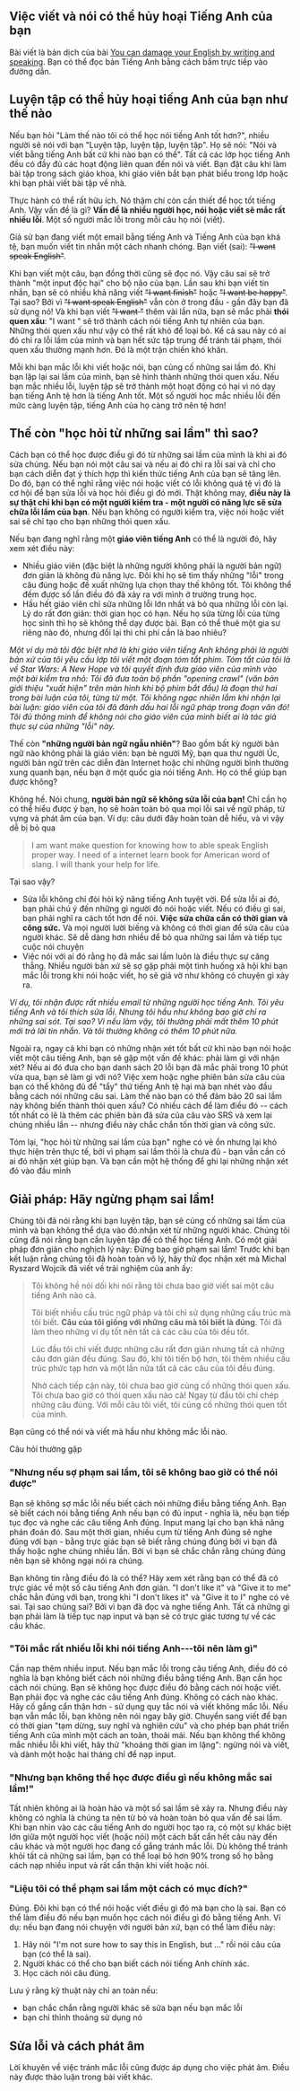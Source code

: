 ## Việc viết và nói có thể hủy hoại Tiếng Anh của bạn

Bài viết là bản dịch của bài [You can damage your English by writing and speaking](https://www.antimoon.com/how/mistakes-damage.htm). Bạn có thể đọc bản Tiếng Anh bằng cách bấm trực tiếp vào đường dẫn.


## Luyện tập có thể hủy hoại tiếng Anh của bạn như thế nào

Nếu bạn hỏi "Làm thế nào tôi có thể học nói tiếng Anh tốt hơn?", nhiều người sẽ nói với bạn "Luyện tập, luyện tập, luyện tập". Họ sẽ nói: "Nói và viết bằng tiếng Anh bất cứ khi nào bạn có thể". Tất cả các lớp học tiếng Anh đều có đầy đủ các hoạt động liên quan đến nói và viết. Bạn đặt câu khi làm bài tập trong sách giáo khoa, khi giáo viên bắt bạn phát biểu trong lớp hoặc khi bạn phải viết bài tập về nhà.

Thực hành có thể rất hữu ích. Nó thậm chí còn cần thiết để học tốt tiếng Anh. Vậy vấn đề là gì? **Vấn đề là nhiều người học, nói hoặc viết sẽ mắc rất nhiều lỗi**. Một số người mắc lỗi trong mỗi câu họ nói (viết).

Giả sử bạn đang viết một email bằng tiếng Anh và Tiếng Anh của bạn khá tệ, bạn muốn viết tin nhắn một cách nhanh chóng. Bạn viết (sai): <del>"I want speak English"</del>.

Khi bạn viết một câu, bạn đồng thời cũng sẽ đọc nó. Vậy câu sai sẽ trở thành "một input độc hại" cho bộ não của bạn. Lần sau khi bạn viết tin nhắn, bạn sẽ có nhiều khả năng viết <del>"I want finish"</del> hoặc <del>"I want be happy"</del>. Tại sao? Bởi vì <del>"I want speak English"</del> vẫn còn ở trong đầu - gần đây bạn đã sử dụng nó! Và khi bạn viết <del>"I want <do something>"</del> thêm vài lần nữa, bạn sẽ mắc phải **thói quen xấu**: "I want <do something>" sẽ trở thành cách nói tiếng Anh tự nhiên của bạn. Những thói quen xấu như vậy có thể rất khó để loại bỏ. Kể cả sau này có ai đó chỉ ra lỗi lầm của mình và bạn hết sức tập trung để tránh tái phạm, thói quen xấu thường mạnh hơn. Đó là một trận chiến khó khăn.

Mỗi khi bạn mắc lỗi khi viết hoặc nói, bạn củng cố những sai lầm đó. Khi bạn lặp lại sai lầm của mình, bạn sẽ hình thành những thói quen xấu. Nếu bạn mắc nhiều lỗi, luyện tập sẽ trở thành một hoạt động có hại vì nó dạy bạn tiếng Anh tệ hơn là tiếng Anh tốt. Một số người học mắc nhiều lỗi đến mức càng luyện tập, tiếng Anh của họ càng trở nên tệ hơn!

## Thế còn "học hỏi từ những sai lầm" thì sao?

Cách bạn có thể học được điều gì đó từ những sai lầm của mình là khi ai đó sửa chúng. Nếu bạn nói một câu sai và nếu ai đó chỉ ra lỗi sai và chỉ cho bạn cách diễn đạt ý thích hợp thì kiến ​​thức tiếng Anh của bạn sẽ tăng lên. Do đó, bạn có thể nghĩ rằng việc nói hoặc viết có lỗi không quá tệ vì đó là cơ hội để bạn sửa lỗi và học hỏi điều gì đó mới. Thật không may, **điều này là sự thật chỉ khi bạn có một người kiểm tra - một người có năng lực sẽ sửa chữa lỗi lầm của bạn**. Nếu bạn không có người kiểm tra, việc nói hoặc viết sai sẽ chỉ tạo cho bạn những thói quen xấu.

Nếu bạn đang nghĩ rằng một **giáo viên tiếng Anh** có thể là người đó, hãy xem xét điều này:

-   Nhiều giáo viên (đặc biệt là những người không phải là người bản ngữ) đơn giản là không đủ năng lực. Đôi khi họ sẽ tìm thấy những "lỗi" trong câu đúng hoặc đề xuất những lựa chọn thay thế không tốt. Tôi không thể đếm được số lần điều đó đã xảy ra với mình ở trường trung học.
-   Hầu hết giáo viên chỉ sửa những lỗi lớn nhất và bỏ qua những lỗi còn lại. Lý do rất đơn giản: thời gian học có hạn. Nếu họ sửa từng lỗi của từng học sinh thì họ sẽ không thể dạy được bài. Bạn có thể thuê một gia sư riêng nào đó, nhưng đổi lại thì chi phí cần là bao nhiêu?

*Một ví dụ mà tôi đặc biệt nhớ là khi giáo viên tiếng Anh không phải là người bản xứ của tôi yêu cầu lớp tôi viết một đoạn tóm tắt phim. Tóm tắt của tôi là về Star Wars: A New Hope và tôi quyết định đưa giáo viên của mình vào một bài kiểm tra nhỏ: Tôi đã đưa toàn bộ phần "opening crawl" (văn bản giới thiệu "xuất hiện" trên màn hình khi bộ phim bắt đầu) là đoạn thứ hai trong bài luận của tôi, từng từ một. Tôi không ngạc nhiên lắm khi nhận lại bài luận: giáo viên của tôi đã đánh dấu hai lỗi ngữ pháp trong đoạn văn đó! Tôi đủ thông minh để không nói cho giáo viên của mình biết ai là tác giả thực sự của những "lỗi" này.*

Thế còn **"những người bản ngữ ngẫu nhiên"**? Bao gồm bất kỳ người bản ngữ nào không phải là giáo viên: bạn bè người Mỹ, bạn qua thư người Úc, người bản ngữ trên các diễn đàn Internet hoặc chỉ những người bình thường xung quanh bạn, nếu bạn ở một quốc gia nói tiếng Anh. Họ có thể giúp bạn được không?

Không hề. Nói chung, **người bản ngữ sẽ không sửa lỗi của bạn!** Chỉ cần họ có thể hiểu được ý bạn, họ sẽ hoàn toàn bỏ qua mọi lỗi sai về ngữ pháp, từ vựng và phát âm của bạn. Ví dụ: câu dưới đây hoàn toàn dễ hiểu, và vì vậy dễ bị bỏ qua

> I am want make question for knowing how to able speak English proper way. I need of a internet learn book for American word of slang. I will thank your help for life.

Tại sao vậy?

-   Sửa lỗi không chỉ đòi hỏi kỹ năng tiếng Anh tuyệt vời. Để sửa lỗi ai đó, bạn phải chú ý đến những gì người đó nói hoặc viết. Nếu có điều gì sai, bạn phải nghĩ ra cách tốt hơn để nói. **Việc sửa chữa cần có thời gian và công sức.** Và mọi người lười biếng và không có thời gian để sửa câu của người khác. Sẽ dễ dàng hơn nhiều để bỏ qua những sai lầm và tiếp tục cuộc nói chuyện
-   Việc nói với ai đó rằng họ đã mắc sai lầm luôn là điều thực sự căng thẳng. Nhiều người bản xứ sẽ sợ gặp phải một tình huống xã hội khi bạn mắc lỗi trong khi nói hoặc viết, họ sẽ giả vờ như không có chuyện gì xảy ra.

*Ví dụ, tôi nhận được rất nhiều email từ những người học tiếng Anh. Tôi yêu tiếng Anh và tôi thích sửa lỗi. Nhưng tôi hầu như không bao giờ chỉ ra những sai sót. Tại sao? Vì nếu làm vậy, tôi thường phải mất thêm 10 phút mới trả lời tin nhắn. Và tôi thường không có thêm 10 phút nữa.*

Ngoài ra, ngay cả khi bạn có những nhận xét tốt bất cứ khi nào bạn nói hoặc viết một câu tiếng Anh, bạn sẽ gặp một vấn đề khác: phải làm gì với nhận xét? Nếu ai đó đưa cho bạn danh sách 20 lỗi bạn đã mắc phải trong 10 phút vừa qua, bạn sẽ làm gì với nó? Việc xem hoặc nghe phiên bản sửa câu của bạn có thể không đủ để "tẩy" thứ tiếng Anh tệ hại mà bạn nhét vào đầu bằng cách nói những câu sai. Làm thế nào bạn có thể đảm bảo 20 sai lầm này không biến thành thói quen xấu? Có nhiều cách để làm điều đó -- cách tốt nhất có lẽ là thêm các phiên bản đã sửa của câu vào SRS và xem lại chúng nhiều lần -- nhưng điều này chắc chắn tốn thời gian và công sức.

Tóm lại, "học hỏi từ những sai lầm của bạn" nghe có vẻ ổn nhưng lại khó thực hiện trên thực tế, bởi vì phạm sai lầm thôi là chưa đủ - bạn vẫn cần có ai đó nhận xét giúp bạn. Và bạn cần một hệ thống để ghi lại những nhận xét đó vào đầu mình

## Giải pháp: Hãy ngừng phạm sai lầm!

Chúng tôi đã nói rằng khi bạn luyện tập, bạn sẽ củng cố những sai lầm của mình và bạn không thể dựa vào đó.nhận xét từ những người khác. Chúng tôi cũng đã nói rằng bạn cần luyện tập để có thể học tiếng Anh. Có một giải pháp đơn giản cho nghịch lý này: Đừng bao giờ phạm sai lầm! Trước khi bạn kết luận rằng chúng tôi đã hoàn toàn vô lý, hãy thử đọc nhận xét mà Michal Ryszard Wojcik đã viết về trải nghiệm của anh ấy:

> Tôi không hề nói dối khi nói rằng tôi chưa bao giờ viết sai một câu tiếng Anh nào cả.
>
> Tôi biết nhiều cấu trúc ngữ pháp và tôi chỉ sử dụng những cấu trúc mà tôi biết. **Câu của tôi giống với những câu mà tôi biết là đúng**. Tôi đã làm theo những ví dụ tốt nên tất cả các câu của tôi đều tốt.
>
> Lúc đầu tôi chỉ viết được những câu rất đơn giản nhưng tất cả những câu đơn giản đều đúng. Sau đó, khi tôi tiến bộ hơn, tôi thêm nhiều cấu trúc phức tạp hơn và một lần nữa tất cả các câu của tôi đều đúng.
>
> Nhờ cách tiếp cận này, tôi chưa bao giờ củng cố những thói quen xấu. Tôi chưa bao giờ có thói quen xấu nào cả! Ngay từ đầu tôi chỉ chép những câu đúng. Với mỗi câu tôi viết, tôi củng cố những thói quen tốt của mình.

Bạn cũng có thể nói và viết mà hầu như không mắc lỗi nào.

Câu hỏi thường gặp

### "Nhưng nếu sợ phạm sai lầm, tôi sẽ không bao giờ có thể nói được"

Bạn sẽ không sợ mắc lỗi nếu biết cách nói những điều bằng tiếng Anh. Bạn sẽ biết cách nói bằng tiếng Anh nếu bạn có đủ input - nghĩa là, nếu bạn tiếp tục đọc và nghe các câu tiếng Anh đúng. Input mang lại cho bạn khả năng phán đoán đó. Sau một thời gian, nhiều cụm từ tiếng Anh đúng sẽ nghe đúng với bạn - bằng trực giác bạn sẽ biết rằng chúng đúng bởi vì bạn đã thấy hoặc nghe chúng nhiều lần. Bởi vì bạn sẽ chắc chắn rằng chúng đúng nên bạn sẽ không ngại nói ra chúng.

Bạn không tin rằng điều đó là có thể? Hãy xem xét rằng bạn có thể đã có trực giác về một số câu tiếng Anh đơn giản. "I don't like it" và "Give it to me" chắc hẳn đúng với bạn, trong khi "I don't likes it" và "Give it to I" nghe có vẻ sai. Tại sao chúng sai? Bởi vì bạn đã đọc và nghe tiếng Anh. Tất cả những gì bạn phải làm là tiếp tục nạp input và bạn sẽ có trực giác tương tự về các câu khác.

### "Tôi mắc rất nhiều lỗi khi nói tiếng Anh---tôi nên làm gì"

Cần nạp thêm nhiều input. Nếu bạn mắc lỗi trong câu tiếng Anh, điều đó có nghĩa là bạn không biết cách nói những điều bằng tiếng Anh. Bạn cần học cách nói chúng. Bạn sẽ không học được điều đó bằng cách nói hoặc viết. Bạn phải đọc và nghe các câu tiếng Anh đúng. Không có cách nào khác. Hãy cố gắng cẩn thận hơn - sử dụng quy tắc nói và viết không mắc lỗi. Nếu bạn vẫn mắc lỗi, bạn không nên nói ngay bây giờ. Chuyển sang viết để bạn có thời gian "tạm dừng, suy nghĩ và nghiên cứu" và cho phép bạn phát triển tiếng Anh của mình một cách an toàn, thoải mái. Nếu bạn không thể không mắc nhiều lỗi khi viết, hãy thử "khoảng thời gian im lặng": ngừng nói và viết, và dành một hoặc hai tháng chỉ để nạp input.

### "Nhưng bạn không thể học được điều gì nếu không mắc sai lầm!"

Tất nhiên không ai là hoàn hảo và một số sai lầm sẽ xảy ra. Nhưng điều này không có nghĩa là chúng ta nên từ bỏ và hoàn toàn bỏ qua vấn đề sai lầm. Khi bạn nhìn vào các câu tiếng Anh do người học tạo ra, có một sự khác biệt lớn giữa một người học viết (hoặc nói) một cách bất cẩn hết câu này đến câu khác và một người học đang cố gắng tránh mắc lỗi. Dù không thể tránh khỏi tất cả những sai lầm, bạn có thể loại bỏ hơn 90% trong số họ bằng cách nạp nhiều input và rất cẩn thận khi viết hoặc nói.

### "Liệu tôi có thể phạm sai lầm một cách có mục đích?"

Đúng. Đôi khi bạn có thể nói hoặc viết điều gì đó mà bạn cho là sai. Bạn có thể làm điều đó nếu bạn muốn học cách nói điều gì đó bằng tiếng Anh. Ví dụ: nếu bạn đang nói chuyện với người bản xứ, bạn có thể làm điều này:

1.  Hãy nói "I'm not sure how to say this in English, but ..." rồi nói câu của bạn (có thể là sai).
2.  Người khác có thể cho bạn biết cách nói tiếng Anh chính xác.
3.  Học cách nói câu đúng.

Lưu ý rằng kỹ thuật này chỉ an toàn nếu:

-   bạn chắc chắn rằng người khác sẽ sửa bạn nếu bạn mắc lỗi
-   bạn chỉ thỉnh thoảng sử dụng nó

## Sửa lỗi và cách phát âm

Lời khuyên về việc tránh mắc lỗi cũng được áp dụng cho việc phát âm. Điều này được thảo luận trong bài viết khác.